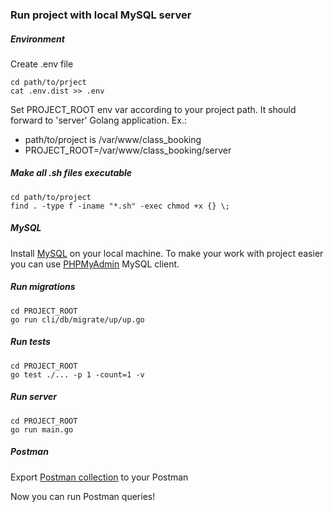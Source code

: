 ### Run project with local MySQL server

##### Environment

Create .env file
```
cd path/to/prject
cat .env.dist >> .env
```
Set PROJECT_ROOT env var according to your project path. It should forward to 'server' Golang application. Ex.:
- path/to/project is /var/www/class_booking
- PROJECT_ROOT=/var/www/class_booking/server

##### Make all .sh files executable
```
cd path/to/project
find . -type f -iname "*.sh" -exec chmod +x {} \;
```

##### MySQL

Install [MySQL](https://dev.mysql.com/doc/mysql-installation-excerpt/5.7/en/) on your local machine. 
To make your work with project easier you can use [PHPMyAdmin](https://www.phpmyadmin.net/) MySQL client. 

##### Run migrations 

```
cd PROJECT_ROOT
go run cli/db/migrate/up/up.go
```

##### Run tests

```
cd PROJECT_ROOT
go test ./... -p 1 -count=1 -v
```

##### Run server

```
cd PROJECT_ROOT
go run main.go
```

##### Postman

Export [Postman collection](../postman/Class%20Booking.postman_collection.json) to your Postman

Now you can run Postman queries!
